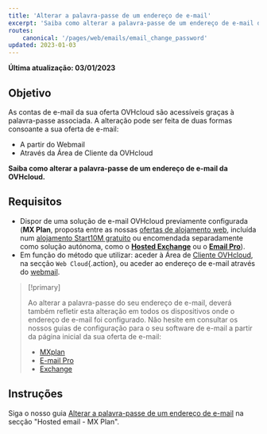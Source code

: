 ```yaml
---
title: 'Alterar a palavra-passe de um endereço de e-mail'
excerpt: 'Saiba como alterar a palavra-passe de um endereço de e-mail da OVHcloud'
routes:
    canonical: '/pages/web/emails/email_change_password'
updated: 2023-01-03
---
```


**Última atualização: 03/01/2023**

## Objetivo

As contas de e-mail da sua oferta OVHcloud são acessíveis graças à palavra-passe associada. A alteração pode ser feita de duas formas consoante a sua oferta de e-mail:

- A partir do Webmail
- Através da Área de Cliente da OVHcloud

**Saiba como alterar a palavra-passe de um endereço de e-mail da OVHcloud.**

## Requisitos

- Dispor de uma solução de e-mail OVHcloud previamente configurada (**MX Plan**, proposta entre as nossas [ofertas de alojamento web](https://www.ovhcloud.com/pt/web-hosting/), incluída num [alojamento Start10M gratuito](https://www.ovhcloud.com/pt/domains/free-web-hosting/) ou encomendada separadamente como solução autónoma, como o [**Hosted Exchange**](https://www.ovhcloud.com/pt/emails/hosted-exchange/) ou o [**Email Pro**](https://www.ovhcloud.com/pt/emails/email-pro/)).
- Em função do método que utilizar: aceder à Área de [Cliente OVHcloud](https://www.ovh.com/auth/?action=gotomanager&from=https://www.ovh.pt/&ovhSubsidiary=pt), na secção `Web Cloud`{.action}, ou aceder ao endereço de e-mail através do [webmail](https://www.ovhcloud.com/pt/mail/).

> [!primary]
>
> Ao alterar a palavra-passe do seu endereço de e-mail, deverá também refletir esta alteração em todos os dispositivos onde o endereço de e-mail foi configurado. Não hesite em consultar os nossos guias de configuração para o seu software de e-mail a partir da página inicial da sua oferta de e-mail:
>
> - [MXplan](https://docs.ovh.com/pt/emails/)
> - [E-mail Pro](https://docs.ovh.com/pt/emails-pro/)
> - [Exchange](https://docs.ovh.com/pt/microsoft-collaborative-solutions/)
>

## Instruções

Siga o nosso guia [Alterar a palavra-passe de um endereço de e-mail](/pages/web/emails/email_change_password) na secção "Hosted email - MX Plan".